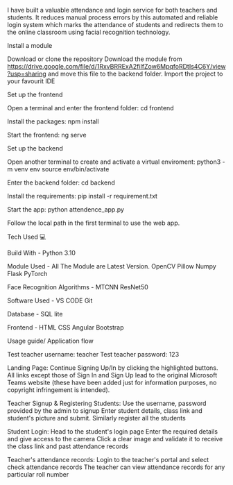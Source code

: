 I have built a valuable attendance and login service for both teachers and students. It reduces manual process errors by this automated and reliable login system which marks the attendance of students and redirects them to the online classroom using facial recognition technology.


Install a module

Download or clone the repository
Download the module from https://drive.google.com/file/d/1RxvBRRExA2fiIfZow6MpqfoRDtIs4C6Y/view?usp=sharing and move this file to the backend folder.
Import the project to your favourit IDE


Set up the frontend

Open a terminal and enter the frontend folder:
cd frontend

Install the packages:
npm install

Start the frontend:
ng serve


Set up the backend

Open another terminal to create and activate a virtual enviroment:
python3 -m venv env
source env/bin/activate

Enter the backend folder:
cd backend

Install the requirements:
pip install -r requirement.txt

Start the app:
python attendence_app.py   

Follow the local path in the first terminal to use the web app.


Tech Used 💻

Build With -
Python 3.10

Module Used -
All The Module are Latest Version.
OpenCV
Pillow
Numpy
Flask
PyTorch

Face Recognition Algorithms -
MTCNN
ResNet50

Software Used -
VS CODE
Git

Database -
SQL lite

Frontend -
HTML
CSS
Angular
Bootstrap


Usage guide/ Application flow 

Test teacher username: teacher
Test teacher password: 123

Landing Page:
Continue Signing Up/In by clicking the highlighted buttons.
All links except those of Sign In and Sign Up lead to the original Microsoft Teams website (these have been added just for information purposes, no copyright infringement is intended).

Teacher Signup & Registering Students:
Use the username, password provided by the admin to signup
Enter student details, class link and student's picture and submit. Similarly register all the students

Student Login:
Head to the student's login page
Enter the required details and give access to the camera
Click a clear image and validate it to receive the class link and past attendance records

Teacher's attendance records:
Login to the teacher's portal and select check attendance records
The teacher can view attendance records for any particular roll number
